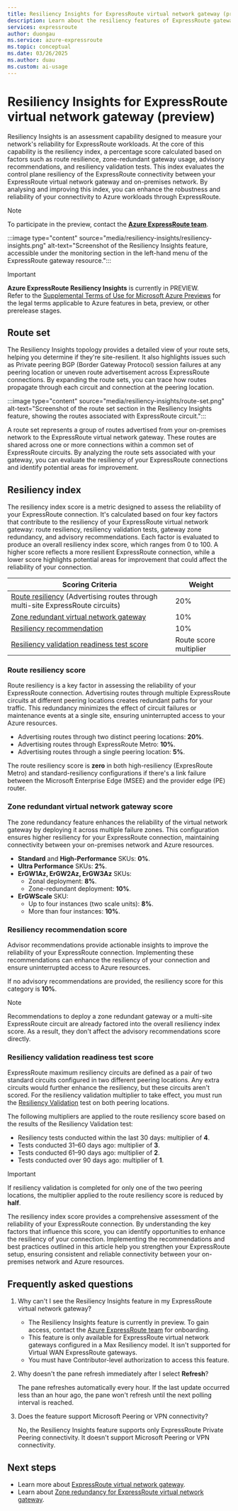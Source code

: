 ```yaml
---
title: Resiliency Insights for ExpressRoute virtual network gateway (preview)
description: Learn about the resiliency features of ExpressRoute gateway and how they can help you maintain connectivity to your on-premises network.
services: expressroute
author: duongau
ms.service: azure-expressroute
ms.topic: conceptual
ms.date: 03/26/2025
ms.author: duau
ms.custom: ai-usage
---
```


# Resiliency Insights for ExpressRoute virtual network gateway (preview)

Resiliency Insights is an assessment capability designed to measure your network's reliability for ExpressRoute workloads. At the core of this capability is the resiliency index, a percentage score calculated based on factors such as route resilience, zone-redundant gateway usage, advisory recommendations, and resiliency validation tests. This index evaluates the control plane resiliency of the ExpressRoute connectivity between your ExpressRoute virtual network gateway and on-premises network. By analysing and improving this index, you can enhance the robustness and reliability of your connectivity to Azure workloads through ExpressRoute.

> [!NOTE]
> To participate in the preview, contact the [**Azure ExpressRoute team**](mailto:exr-resiliency@microsoft.com).

:::image type="content" source="media/resiliency-insights/resiliency-insights.png" alt-text="Screenshot of the Resiliency Insights feature, accessible under the monitoring section in the left-hand menu of the ExpressRoute gateway resource.":::

> [!IMPORTANT]
> **Azure ExpressRoute Resiliency Insights** is currently in PREVIEW.  
> Refer to the [Supplemental Terms of Use for Microsoft Azure Previews](https://azure.microsoft.com/support/legal/preview-supplemental-terms/) for the legal terms applicable to Azure features in beta, preview, or other prerelease stages.

## Route set

The Resiliency Insights topology provides a detailed view of your route sets, helping you determine if they're site-resilient. It also highlights issues such as Private peering BGP (Border Gateway Protocol) session failures at any peering location or uneven route advertisement across ExpressRoute connections. By expanding the route sets, you can trace how routes propagate through each circuit and connection at the peering location.

:::image type="content" source="media/resiliency-insights/route-set.png" alt-text="Screenshot of the route set section in the Resiliency Insights feature, showing the routes associated with ExpressRoute circuit.":::

A route set represents a group of routes advertised from your on-premises network to the ExpressRoute virtual network gateway. These routes are shared across one or more connections within a common set of ExpressRoute circuits. By analyzing the route sets associated with your gateway, you can evaluate the resiliency of your ExpressRoute connections and identify potential areas for improvement.

## Resiliency index

The resiliency index score is a metric designed to assess the reliability of your ExpressRoute connection. It's calculated based on four key factors that contribute to the resiliency of your ExpressRoute virtual network gateway: route resiliency, resiliency validation tests, gateway zone redundancy, and advisory recommendations. Each factor is evaluated to produce an overall resiliency index score, which ranges from 0 to 100. A higher score reflects a more resilient ExpressRoute connection, while a lower score highlights potential areas for improvement that could affect the reliability of your connection.

| Scoring Criteria | Weight |
|-------------------|--------|
| [Route resiliency](#route) (Advertising routes through multi-site ExpressRoute circuits) | 20% |
| [Zone redundant virtual network gateway](#redundancy) | 10% |
| [Resiliency recommendation](#recommendation) | 10% |
| [Resiliency validation readiness test score](#readiness) | Route score multiplier |

### <a name="route"></a> Route resiliency score

Route resiliency is a key factor in assessing the reliability of your ExpressRoute connection. Advertising routes through multiple ExpressRoute circuits at different peering locations creates redundant paths for your traffic. This redundancy minimizes the effect of circuit failures or maintenance events at a single site, ensuring uninterrupted access to your Azure resources.

- Advertising routes through two distinct peering locations: **20%**.
- Advertising routes through ExpressRoute Metro: **10%**.
- Advertising routes through a single peering location: **5%**.

The route resiliency score is **zero** in both high-resiliency (ExpresRoute Metro) and standard-resiliency configurations if there's a link failure between the Microsoft Enterprise Edge (MSEE) and the provider edge (PE) router.

### <a name="redundancy"></a> Zone redundant virtual network gateway score

The zone redundancy feature enhances the reliability of the virtual network gateway by deploying it across multiple failure zones. This configuration ensures higher resiliency for your ExpressRoute connection, maintaining connectivity between your on-premises network and Azure resources.

- **Standard** and **High-Performance** SKUs:  **0%**.
- **Ultra Performance** SKUs: **2%**.
- **ErGW1Az, ErGW2Az, ErGW3Az** SKUs:
    - Zonal deployment: **8%**.
    - Zone-redundant deployment: **10%**.
- **ErGWScale** SKU:
    - Up to four instances (two scale units): **8%**.
    - More than four instances: **10%**.

### <a name="recommendation"></a> Resiliency recommendation score

Advisor recommendations provide actionable insights to improve the reliability of your ExpressRoute connection. Implementing these recommendations can enhance the resiliency of your connection and ensure uninterrupted access to Azure resources.

If no advisory recommendations are provided, the resiliency score for this category is **10%**.

> [!NOTE]
> Recommendations to deploy a zone redundant gateway or a multi-site ExpressRoute circuit are already factored into the overall resiliency index score. As a result, they don't affect the advisory recommendations score directly.

### <a name = "readiness"></a> Resiliency validation readiness test score

ExpressRoute maximum resiliency circuits are defined as a pair of two standard circuits configured in two different peering locations. Any extra circuits would further enhance the resiliency, but these circuits aren't scored. For the resiliency validation multiplier to take effect, you must run the [Resiliency Validation](resiliency-validation.md) test on both peering locations. 

The following multipliers are applied to the route resiliency score based on the results of the Resiliency Validation test:

- Resiliency tests conducted within the last 30 days: multiplier of **4**.
- Tests conducted 31–60 days ago: multiplier of **3**.
- Tests conducted 61–90 days ago: multiplier of **2**.
- Tests conducted over 90 days ago: multiplier of **1**.

> [!IMPORTANT]
> If resiliency validation is completed for only one of the two peering locations, the multiplier applied to the route resiliency score is reduced by **half**.

The resiliency index score provides a comprehensive assessment of the reliability of your ExpressRoute connection. By understanding the key factors that influence this score, you can identify opportunities to enhance the resiliency of your connection. Implementing the recommendations and best practices outlined in this article help you strengthen your ExpressRoute setup, ensuring consistent and reliable connectivity between your on-premises network and Azure resources.

## Frequently asked questions

1. Why can't I see the Resiliency Insights feature in my ExpressRoute virtual network gateway?

    - The Resiliency Insights feature is currently in preview. To gain access, contact the [Azure ExpressRoute team](mailto:exR-Resiliency@microsoft.com) for onboarding.
    - This feature is only available for ExpressRoute virtual network gateways configured in a Max Resiliency model. It isn't supported for Virtual WAN ExpressRoute gateways.
    - You must have Contributor-level authorization to access this feature.

1. Why doesn't the pane refresh immediately after I select **Refresh**?

    The pane refreshes automatically every hour. If the last update occurred less than an hour ago, the pane won't refresh until the next polling interval is reached.

1. Does the feature support Microsoft Peering or VPN connectivity?

    No, the Resiliency Insights feature supports only ExpressRoute Private Peering connectivity. It doesn't support Microsoft Peering or VPN connectivity.




## Next steps

- Learn more about [ExpressRoute virtual network gateway](expressroute-about-virtual-network-gateways.md).
- Learn about [Zone redundancy for ExpressRoute virtual network gateway](../vpn-gateway/about-zone-redundant-vnet-gateways.md?toc=%2Fazure%2Fexpressroute%2Ftoc.json).